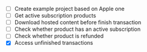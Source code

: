 - [ ] Create example project based on Apple one
- [ ] Get active subscription products
- [ ] Download hosted content before finish transaction
- [ ] Check whether product has an active subscription
- [ ] Check whether product is refunded
- [x] Access unfinished transactions
